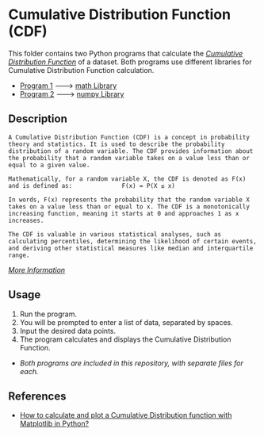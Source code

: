 # Cumulative Distribution Function (CDF)

   This folder contains two Python programs that calculate the [*Cumulative Distribution Function*](https://en.wikipedia.org/wiki/Cumulative_distribution_function) of a dataset. 
   Both programs use different libraries for Cumulative Distribution Function calculation.

   * [Program 1](CDF%20(math_Library).py) --->    [math Library](https://docs.python.org/3/library/math.html)
   * [Program 2](CDF%20(numpy_Library).py) --->    [numpy Library](https://numpy.org/)

## Description

    A Cumulative Distribution Function (CDF) is a concept in probability theory and statistics. It is used to describe the probability distribution of a random variable. The CDF provides information about the probability that a random variable takes on a value less than or equal to a given value.

    Mathematically, for a random variable X, the CDF is denoted as F(x) and is defined as:              F(x) = P(X ≤ x)

    In words, F(x) represents the probability that the random variable X takes on a value less than or equal to x. The CDF is a monotonically increasing function, meaning it starts at 0 and approaches 1 as x increases.

    The CDF is valuable in various statistical analyses, such as calculating percentiles, determining the likelihood of certain events, and deriving other statistical measures like median and interquartile range.
   [*More Information*](http://amsi.org.au/ESA_Senior_Years/SeniorTopic4/4e/4e_2content_2.html)

## Usage

   1. Run the program.
   2. You will be prompted to enter a list of data, separated by spaces.
   3. Input the desired data points.
   4. The program calculates and displays the Cumulative Distribution Function.

   * *Both programs are included in this repository, with separate files for each.*

## References

   * [How to calculate and plot a Cumulative Distribution function with Matplotlib in Python?](https://www.geeksforgeeks.org/how-to-calculate-and-plot-a-cumulative-distribution-function-with-matplotlib-in-python/)